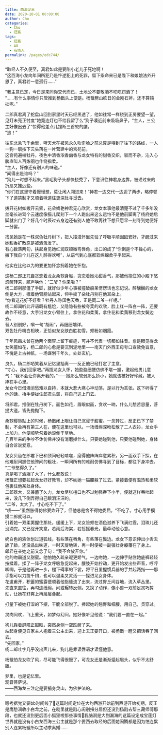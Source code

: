 ```yaml
---
title: 西海龙三
date: 2020-10-01 00:00:00
author: Cho
categories: 
  - Cho
  - 短篇
tags: 
  - 短篇
  - AU
  - 有情人
permalink: /pages/edc744/
---
```

  
  
“取经人不久便至，真君如此是要陷小老儿于死地啊！  
“这西海小龙向年间所犯乃是忤逆犯上的死罪，留下条命来已是陛下和娘娘法外开恩了，真君若一意孤行……”  
  
“我主意已定，今日是来同你交代而已，土地公不要敬酒不吃吃罚酒了！  
“……有什么事情你只管推到杨戬头上便是。杨戬劈山砍日的金刚石斧，还不算钝拙呢。”  

<!-- more -->
  
二郎真君离了蛇盘山回到家里时天已经黑透了，他如往常一样绕到正房要望一望，见灯未亮正忖度“她竟连灯也不给我留了么”狗子凑近前来吸吸鼻子，“主人，三公主好像出去了”惊得他差点儿捏断三首蛟的腰。  
“追！”  
  
往东北急飞千余里，哮天犬在被风永久吹歪脸之前总算是嗅到了往下的路线，一人一狗一扇按下云头落在一片营建中的宫苑前。  
这宫苑遍植牡丹，夜色中清香浓香幽香与龙女特有的甜香交织，驳而不杂，沁入心脾直叫人百炼钢也作绕指柔。  
“主人，好像还有别人的味道。”  
“闻得出是谁吗？”  
“狗儿一时想不起来。”黑毛狗子头都快挠秃了，下意识往神君身边靠，被递过来的折扇又推远些。  
“你们在这里守着慢慢想，莫让闲人闯进来！”神君一边交代一边迈了两步，略停顿下了道禁制才又顺着味道往更深处寻觅去。  
  
拨开花树如拨开云雾，花朵娇艳神君无心欣赏，龙女本事他最清楚不过了千多年没丝毫长进驾个云速度像猫儿爬刻下一个人跑出来这么远怕不是他前脚离了杨府她后脚就出门了？好几个时辰过去身边还有别人他不敢再往下想只愿早一刻寻到她便好一分罢。  
  
找见她是在一株双色牡丹树下，把人搂进怀里先验了呼吸平顺囫囵安好，才醒过来她甜香扩散原是被酒激发了。  
有心数落两句，扶起身见她红润双颊微弯唇角，出口的成了“你倒是个不操心的，撇下我自个儿在这儿醉得欢畅”，从语气到心底都软绵绵柔乎乎起来。  
  
他实在比他以为的要更加怀念拥着她在怀抱。  
  
这杨二郎正兀自贪恋着龙女柔软身躯，贪恋着她沁甜香气，那被他抱住的小殿下悠悠醒转来，腻声唤他：“二爷？你来啦？”  
杨二郎刹那僵了手脚，就好似少年心事被撞破般呆愣愣话也忘记说。醉醺醺的龙女倒是大方，撑着他臂膀站起来，伸手摘了朵牡丹别在他耳朵上。  
“你看这花好不好看？牡丹人称国色天香，正是同二爷一样呢。”  
杨二郎闻听此评语既有尴尬，又隐隐有些被夸奖的欢欣，脸上红一阵白一阵，还要故作不经意，大手沿龙女小臂往上，拿住花和柔荑，拿住花和柔荑移到龙女鬓边去。  
替人别别好，嗔一句“胡闹”，再细细端详。  
双色牡丹粉白相映，正恰似龙女肤白胜初雪，颊粉如烟霞。  
  
千年风霜未曾在他两个面容上留下痕迹，可并不代表一切都如往昔。愈是眼见得龙女笑靥如花，杨二郎的心愈是要沉到泥地里——南天门外西王母夸口宣赦免旨意，不愧是上古神祇，一场谋划千年久，处处玄机。  
  
良久，杨二郎哂笑着从记忆里抽离——反正他已经打定了主意。  
“寸心，我们回家吧。”再揽龙女入怀，她盈盈细腰仿佛不堪一握，激起他男儿意气：“我不会让你离开我的。”——她那么软弱那么娇小，她就该被好好珍藏，被人捧在手心里。  
龙女今日借酒消愁难以自持，本就大悲大痛心神动荡，是以行为乖张。这下听得了他的话，抬手便拢住郎君头颈，将自己送上门去。  
  
将郎君，推倒在牡丹树下。面色如花，眉眼似画，贪欢一晌，什么儿愁苦思量，菩提大道，皆先抛抛下。  
  
柔软樱唇贴上的时候，杨戬闭上眼让自己沉浸于甜蜜。一念转过，反正已下了禁制，不会再有第三人在，便在这里也可以。一场缠绵深吻松散了二人衣衫，龙女手上加力，他便顺势勾着她滚倒于草地。  
几百年来的争吵不休仿佛并没有消磨掉什么，只要她碰到他，只要他碰到她，身体自会诉说爱意。  
  
龙女贝齿在郎君下巴和颈间轻轻啃噬，磨得他阵阵痒意累积，另一面双手下探，在他难耐间握住他胯间的粗壮，一瞬间所有的难耐仿佛寻到了目标，都往下身冲去。  
“二爷憋得久了。”  
真是喝了酒胆子大了，什么都敢说！  
杨戬正想要拉起龙女好好教育，却不妨她一猫腰躲了过去。紧接着便有温热和柔软包裹住他某处身体。  
二郎器大，又兼蓄了久力，龙女尽张檀口也不过勉强吞下小半，便就这样吞吐起来，没几下倒弄得自己眼泪汪汪的。  
“二爷，太大了。寸心吃不下了。”  
“啧——”虽然胀得仿佛要炸开了，但他总是舍不得她委屈。“不吃了。寸心用手摸摸二郎就可以。  
引着她一双柔荑握住那处，缓缓上下，龙女脸颊在酒色滋养下飞满红霞，泪珠儿还没滴完，又已绽开笑意，若雨后海棠，若摇摇春光，最牵动他心意。  
  
奶白色的液体划过道弧线，有些落在唇角，有些落在鬓边。龙女下意识伸出小舌去舔了舔，还没品出味道，一时天旋地转，再一时便被一副强壮身躯覆在了身上。  
郎君在亲她之前又念了句：“我不会放开你。”  
他的吻霸道又甜蜜。他怕她久疏亲昵更娇气，一边吻她，一边伸手贴住她底裤轻轻按揉着。揉了一阵子龙女呼吸急促起来，腰肢开始拧动，更开始发出些声音，哼哼唧唧。于是他再进一步，褪下碍事的下裳，将平日里握惯兵器的手并起两指——那手指可以力提千钧，也可以温柔又灵活——探进龙女身体。  
花道甫开，积蓄的蜜露便顺着他指缝流了出来，流过臀丘间谷地，流入草丛里。  
先直来直往，再勾连缠绵，间或辗转反侧。又换了动作，像小兽一双前足灵巧剪动，让她在舒爽上再层层叠起。  
  
打量下被她打湿的下摆，干脆全部脱了。捧起她的翘臀和细腰，用自己，贯穿过。  
  
灵肉同欢，飞上重天，如梦似幻间，她好像听见他说：“我们要一直在一起。”  
  
  
狗儿靠着屏障正酣眠，突然身侧一空跌醒了来。  
站起身便见自家主人抱着三公主出来，迎上去正要开口，被杨戬一瞪又把话吞了回去。  
“先回家。”  
杨二郎吐字几乎没出声儿来，狗儿是靠读唇语才读懂他意。  
  
杨戬怕龙女吹了风，尽可能飞得很慢了，可龙女还是渐渐蹙起眉头，似乎不太舒服。  
  
梦里，也是记忆里。  
观音菩萨说。  
——西海龙三注定是要捐身灵山，为佛护法的。  
  
---  
嗯考据党又要bb时间线了👀这篇时间定位在大约西游开始前到西游开始初期，反正是鹰愁涧收小白龙之前。在剧里就是戬心闹别扭分居但还没到杨戬去帮三藏师傅那段，也就还没到更后面小狐狸啦那些事情🤪我脑洞是大到漏海的这篇设定成宝莲灯世界就是没有小白龙西海三公主就是那个要西去取经的后面她闹腾都是因为怕连累别人连累杨戬所以主动求离婚……
